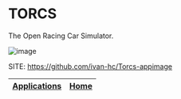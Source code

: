 # TORCS

 The Open Racing Car Simulator.
 
 ![image](https://upload.wikimedia.org/wikipedia/commons/thumb/f/f3/Torcs-20081217104851.jpg/1280px-Torcs-20081217104851.jpg)

 SITE: https://github.com/ivan-hc/Torcs-appimage

 | [Applications](https://portable-linux-apps.github.io/apps.html) | [Home](https://portable-linux-apps.github.io)
 | --- | --- |
